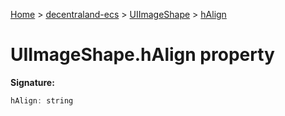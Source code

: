 [Home](./index) &gt; [decentraland-ecs](./decentraland-ecs.md) &gt; [UIImageShape](./decentraland-ecs.uiimageshape.md) &gt; [hAlign](./decentraland-ecs.uiimageshape.halign.md)

# UIImageShape.hAlign property


**Signature:**
```javascript
hAlign: string
```
